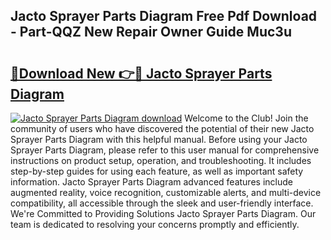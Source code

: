 ## Jacto Sprayer Parts Diagram Free Pdf Download - Part-QQZ New Repair Owner Guide Muc3u

# <h2><a href="http://dfi8bz.blite.top/?on=Jacto+Sprayer+Parts+Diagram">🔗Download New 👉🔴 Jacto Sprayer Parts Diagram</a></h2>

[![Jacto Sprayer Parts Diagram download](https://i.imgur.com/lujVjoI.png)](http://dfi8bz.blite.top/?on=Jacto+Sprayer+Parts+Diagram)
Welcome to the Club! Join the community of users who have discovered the potential of their new Jacto Sprayer Parts Diagram with this helpful manual. Before using your Jacto Sprayer Parts Diagram, please refer to this user manual for comprehensive instructions on product setup, operation, and troubleshooting. It includes step-by-step guides for using each feature, as well as important safety information. Jacto Sprayer Parts Diagram advanced features include augmented reality, voice recognition, customizable alerts, and multi-device compatibility, all accessible through the sleek and user-friendly interface. We're Committed to Providing Solutions Jacto Sprayer Parts Diagram. Our team is dedicated to resolving your concerns promptly and efficiently.

